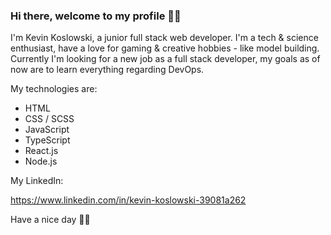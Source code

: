 ### Hi there, welcome to my profile 👋😁

I'm Kevin Koslowski, a junior full stack web developer. I'm a tech & science enthusiast, have a love for gaming & creative hobbies - like model building.
Currently I'm looking for a new job as a full stack developer, my goals as of now are to learn everything regarding DevOps.

My technologies are:

- HTML
- CSS / SCSS
- JavaScript
- TypeScript
- React.js
- Node.js

My LinkedIn:

https://www.linkedin.com/in/kevin-koslowski-39081a262


Have a nice day 👨‍💻
